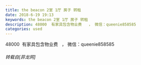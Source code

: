 ```yaml
---
title: the beacon 2室 1厅 房子 转租
date: 2018-6-19 19:13
keywords: the beacon 2室 1厅 房子 转租
description: 48000  有家具包含物业费   ， 微信：queenie858585     
categories: used
---
```

<td class="t_f" id="postmessage_1433936">

48000  有家具包含物业费   ， 微信：queenie858585     </td>
###### 转载自[菲龙网]